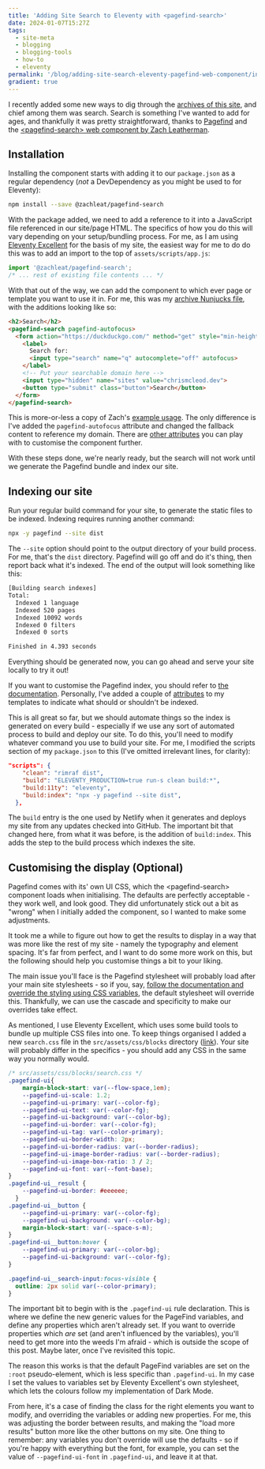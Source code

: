 ```yaml
---
title: 'Adding Site Search to Eleventy with <pagefind-search>'
date: 2024-01-07T15:27Z
tags:
  - site-meta
  - blogging
  - blogging-tools
  - how-to
  - eleventy
permalink: '/blog/adding-site-search-eleventy-pagefind-web-component/index.html'
gradient: true
---
```


I recently added some new ways to dig through the [archives of this site](/blog/), and chief among them was search. Search is something I've wanted to add for ages, and thankfully it was pretty straightforward, thanks to [Pagefind](https://pagefind.app/) and the [\<pagefind-search\> web component by Zach Leatherman](https://www.zachleat.com/web/pagefind-search/).

## Installation
Installing the component starts with adding it to our `package.json` as a regular dependency (_not_ a DevDependency as you might be used to for Eleventy):

```bash
npm install --save @zachleat/pagefind-search
```

With the package added, we need to add a reference to it into a JavaScript file referenced in our site/page HTML. The specifics of how you do this will vary depending on your setup/bundling process. For me, as I am using [Eleventy Excellent](https://eleventy-excellent.netlify.app/) for the basis of my site, the easiest way for me to do do this was to add an import to the top of `assets/scripts/app.js`:

```js
import '@zachleat/pagefind-search';
/* ... rest of existing file contents ... */
```

With that out of the way, we can add the component to which ever page or template you want to use it in. For me, this was my [archive Nunjucks file](https://github.com/mcleodchris/next.chrismcleod.dev/blob/develop/src/_layouts/archive.njk), with the additions looking like so:

```html
<h2>Search</h2>
<pagefind-search pagefind-autofocus>
  <form action="https://duckduckgo.com/" method="get" style="min-height: 3.2em;"><!-- min-height to reduce CLS -->
	<label>
	  Search for:
	  <input type="search" name="q" autocomplete="off" autofocus>
	</label>
	<!-- Put your searchable domain here -->
	<input type="hidden" name="sites" value="chrismcleod.dev">
	<button type="submit" class="button">Search</button>
  </form>
</pagefind-search>
```

This is more-or-less a copy of Zach's [example usage](https://www.zachleat.com/web/pagefind-search/#usage). The only difference is I've added the `pagefind-autofocus` attribute and changed the fallback content to reference my domain. There are [other attributes](https://github.com/zachleat/pagefind-search/#extend-pagefind-options) you can play with to customise the component further.

With these steps done, we're nearly ready, but the search will not work until we generate the Pagefind bundle and index our site.

## Indexing our site
Run your regular build command for your site, to generate the static files to be indexed. Indexing requires running another command:

```bash
npx -y pagefind --site dist
```

The `--site` option should point to the output directory of your build process. For me, that's the `dist` directory. Pagefind will go off and do it's thing, then report back what it's indexed. The end of the output will look something like this:

```bash
[Building search indexes]
Total: 
  Indexed 1 language
  Indexed 520 pages
  Indexed 10092 words
  Indexed 0 filters
  Indexed 0 sorts

Finished in 4.393 seconds
```

Everything should be generated now, you can go ahead and serve your site locally to try it out!

If you want to customise the Pagefind index, you should refer to [the documentation](https://pagefind.app/docs/indexing/). Personally, I've added a couple of [attributes](https://pagefind.app/docs/indexing/#removing-individual-elements-from-the-index) to my templates to indicate what should or shouldn't be indexed.

This is all great so far, but we should automate things so the index is generated on every build - especially if we use any sort of automated process to build and deploy our site. To do this, you'll need to modify whatever command you use to build your site. For me, I modified the scripts section of my `package.json` to this (I've omitted irrelevant lines, for clarity):

```json
"scripts": {
    "clean": "rimraf dist",
    "build": "ELEVENTY_PRODUCTION=true run-s clean build:*",
    "build:11ty": "eleventy",
    "build:index": "npx -y pagefind --site dist",
  },
```

The `build` entry is the one used by Netlify when it generates and deploys my site from any updates checked into GitHub. The important bit that changed here, from what it was before, is the addition of `build:index`. This adds the step to the build process which indexes the site.

## Customising the display (Optional)
Pagefind comes with its' own UI CSS, which the \<pagefind-search\> component loads when initialising. The defaults are perfectly acceptable - they work well, and look good. They did unfortunately stick out a bit as "wrong" when I initially added the component, so I wanted to make some adjustments.

It took me a while to figure out how to get the results to display in a way that was more like the rest of my site - namely the typography and element spacing. It's far from perfect, and I want to do some more work on this, but the following should help you customise things a bit to your liking.

The main issue you'll face is the Pagefind stylesheet will probably load after your main site stylesheets - so if you, say, [follow the documentation and override the styling using CSS variables](https://pagefind.app/docs/ui-usage/#customising-the-styles), the default stylesheet will override this. Thankfully, we can use the cascade and specificity to make our overrides take effect.

As mentioned, I use Eleventy Excellent, which uses some build tools to bundle up multiple CSS files into one. To keep things organised I added a new `search.css` file in the `src/assets/css/blocks` directory ([link](https://github.com/mcleodchris/next.chrismcleod.dev/blob/develop/src/assets/css/blocks/search.css)).  Your site will probably differ in the specifics - you should add any CSS in the same way you normally would.

```css
/* src/assets/css/blocks/search.css */
.pagefind-ui{
    margin-block-start: var(--flow-space,1em);
    --pagefind-ui-scale: 1.2;
    --pagefind-ui-primary: var(--color-fg);
    --pagefind-ui-text: var(--color-fg);
    --pagefind-ui-background: var(--color-bg);
    --pagefind-ui-border: var(--color-fg);
    --pagefind-ui-tag: var(--color-primary);
    --pagefind-ui-border-width: 2px;
    --pagefind-ui-border-radius: var(--border-radius);
    --pagefind-ui-image-border-radius: var(--border-radius);
    --pagefind-ui-image-box-ratio: 3 / 2;
    --pagefind-ui-font: var(--font-base);
}
.pagefind-ui__result {
    --pagefind-ui-border: #eeeeee;
  }
.pagefind-ui__button {
    --pagefind-ui-primary: var(--color-fg);
    --pagefind-ui-background: var(--color-bg);
    margin-block-start: var(--space-s-m);
}
.pagefind-ui__button:hover {
    --pagefind-ui-primary: var(--color-bg);
    --pagefind-ui-background: var(--color-fg);
}

.pagefind-ui__search-input:focus-visible {
  outline: 2px solid var(--color-primary);
}
```

The important bit to begin with is the `.pagefind-ui` rule declaration. This is where we define the new generic values for the PageFind variables, and define any properties which aren't already set. If you want to override properties which *are* set (and aren't influenced by the variables), you'll need to get more into the weeds I'm afraid - which is outside the scope of this post. Maybe later, once I've revisited this topic.

The reason this works is that the default PageFind variables are set on the `:root` pseudo-element, which is less specific than `.pagefind-ui`. In my case I set the values to variables set by Eleventy Excellent's own stylesheet, which lets the colours follow my implementation of Dark Mode.

From here, it's a case of finding the class for the right elements you want to modify, and overriding the variables or adding new properties. For me, this was adjusting the border between results, and making the "load more results" button more like the other buttons on my site. One thing to remember: any variables you don't override will use the defaults - so if you're happy with everything but the font, for example, you can set the value of `--pagefind-ui-font` in `.pagefind-ui`, and leave it at that.